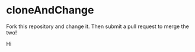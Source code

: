 # cloneAndChange

Fork this repository and change it. Then submit a pull request to merge the two!

Hi
